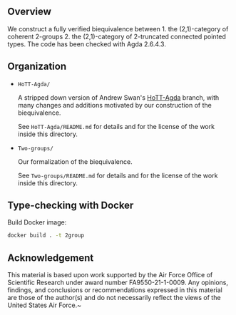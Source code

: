 ## Overview

  We construct a fully verified biequivalence between
    1. the (2,1)-category of coherent 2-groups
    2. the (2,1)-category of 2-truncated connected pointed types.
  The code has been checked with Agda 2.6.4.3.

## Organization

- `HoTT-Agda/`

  A stripped down version of Andrew Swan's [HoTT-Agda](https://github.com/awswan/HoTT-Agda/tree/agda-2.6.1-compatible) branch,
  with many changes and additions motivated by our construction
  of the biequivalence.

  See `HoTT-Agda/README.md` for details and for the license of the work inside this directory.

- `Two-groups/`

  Our formalization of the biequivalence.

  See `Two-groups/README.md` for details and for the license of the work inside this directory.


## Type-checking with Docker

Build Docker image:

  ```bash
  docker build . -t 2group
  ```

## Acknowledgement

This material is based upon work supported by the Air Force Office of Scientific Research under award number FA9550-21-1-0009.
Any opinions, findings, and conclusions or recommendations expressed in this material are those of the author(s) and do not
necessarily reflect the views of the United States Air Force.~